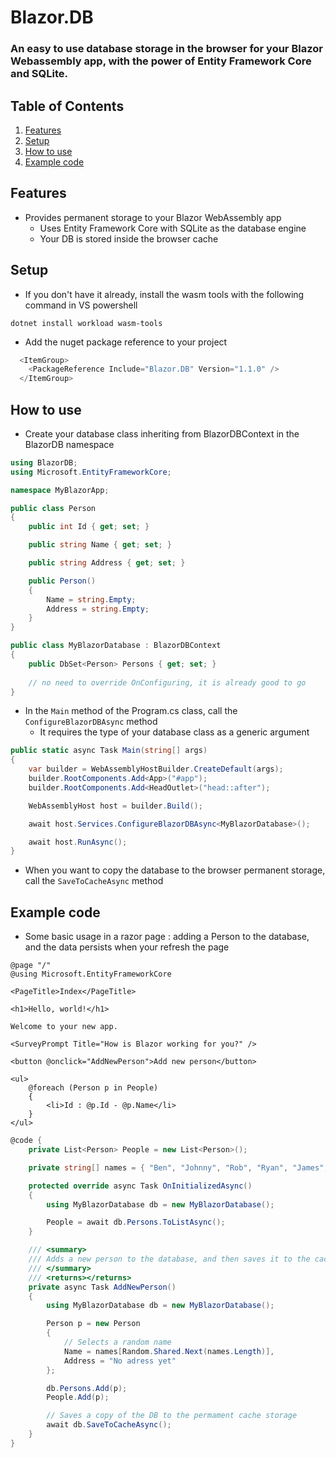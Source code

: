 # Blazor.DB
### An easy to use database storage in the browser for your Blazor Webassembly app, with the power of Entity Framework Core and SQLite.

 ## Table of Contents
 1. [Features](#features)
 2. [Setup](#setup)
 3. [How to use](#how-to-use)
 4. [Example code](#example-code)

## Features 

- Provides permanent storage  to your Blazor WebAssembly  app
  - Uses Entity Framework Core with SQLite as the database engine
  - Your DB is stored inside the browser cache

## Setup 

- If you don't have it already, install the wasm tools with the following command in VS powershell
```
dotnet install workload wasm-tools
```

- Add the nuget package reference to your project
  
```csharp
  <ItemGroup>
	<PackageReference Include="Blazor.DB" Version="1.1.0" />
  </ItemGroup>
```
## How to use

- Create your database class inheriting from BlazorDBContext in the BlazorDB namespace

```csharp
using BlazorDB;
using Microsoft.EntityFrameworkCore;

namespace MyBlazorApp;

public class Person 
{
    public int Id { get; set; }

    public string Name { get; set; }

    public string Address { get; set; }

    public Person()
    {
        Name = string.Empty;
        Address = string.Empty;
    }
}

public class MyBlazorDatabase : BlazorDBContext 
{
    public DbSet<Person> Persons { get; set; }
    
    // no need to override OnConfiguring, it is already good to go
}
```

- In the `Main` method of the Program.cs class, call the `ConfigureBlazorDBAsync` method
  - It requires the type of your database class as a generic argument

```csharp
public static async Task Main(string[] args)
{
    var builder = WebAssemblyHostBuilder.CreateDefault(args);
    builder.RootComponents.Add<App>("#app");
    builder.RootComponents.Add<HeadOutlet>("head::after");

    WebAssemblyHost host = builder.Build();

    await host.Services.ConfigureBlazorDBAsync<MyBlazorDatabase>();

    await host.RunAsync();
}
```

- When you want to copy the database to the browser permanent storage, call the `SaveToCacheAsync` method

## Example code

- Some basic usage in a razor page : adding a Person to the database, and the data persists when your refresh the page

```
@page "/"
@using Microsoft.EntityFrameworkCore

<PageTitle>Index</PageTitle>

<h1>Hello, world!</h1>

Welcome to your new app.

<SurveyPrompt Title="How is Blazor working for you?" />

<button @onclick="AddNewPerson">Add new person</button>

<ul>
    @foreach (Person p in People)
    {
        <li>Id : @p.Id - @p.Name</li>
    }
</ul>
```

```csharp
@code {
    private List<Person> People = new List<Person>();

    private string[] names = { "Ben", "Johnny", "Rob", "Ryan", "James", "Bob", "Carlos" };

    protected override async Task OnInitializedAsync()
    {
        using MyBlazorDatabase db = new MyBlazorDatabase();

        People = await db.Persons.ToListAsync();
    }

    /// <summary>
    /// Adds a new person to the database, and then saves it to the cache storage
    /// </summary>
    /// <returns></returns>
    private async Task AddNewPerson()
    {
        using MyBlazorDatabase db = new MyBlazorDatabase();

        Person p = new Person
        {
            // Selects a random name
            Name = names[Random.Shared.Next(names.Length)],
            Address = "No adress yet"
        };

        db.Persons.Add(p);
        People.Add(p);

        // Saves a copy of the DB to the permament cache storage
        await db.SaveToCacheAsync();
    }
}
```

